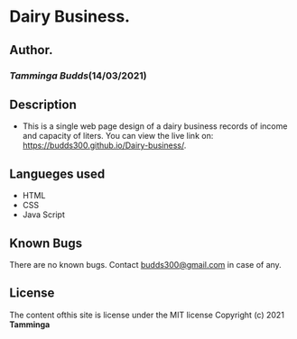 # Dairy Business.
## Author.
### *Tamminga Budds*(14/03/2021)
## Description
* This is a single web page design of a dairy business records of income and capacity of liters. You can view the live link on: https://budds300.github.io/Dairy-business/.


## Langueges used
* HTML
* CSS
* Java Script

## Known Bugs
There are no known bugs. Contact budds300@gmail.com in case of any.
## License
The content ofthis site is license under the MIT license Copyright (c) 2021 **Tamminga**